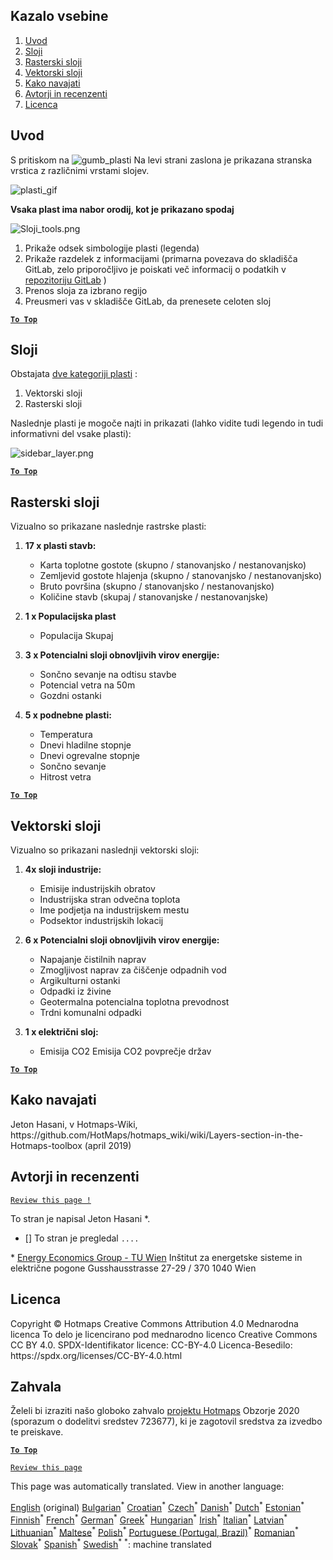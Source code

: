 <h2> Kazalo vsebine </h2><ol><li> <a href="#Introduction">Uvod</a> </li><li> <a href="#Layers">Sloji</a> </li><li> <a href="#Raster-Layers">Rasterski sloji</a> </li><li> <a href="#Vector-Layers">Vektorski sloji</a> </li><li> <a href="#How-to-cite">Kako navajati</a> </li><li> <a href="#Authors-and-reviewers">Avtorji in recenzenti</a> </li><li> <a href="#License">Licenca</a> </li></ol><h2> Uvod </h2><p> S pritiskom na <img alt="gumb_plasti" src="https://github.com/HotMaps/hotmaps_wiki/blob/master/Images/general_tool_functionalities_and_structure/layers_button.PNG"/> Na levi strani zaslona je prikazana stranska vrstica z različnimi vrstami slojev. </p><p><img alt="plasti_gif" src="https://github.com/HotMaps/hotmaps_wiki/blob/master/Images/general_tool_functionalities_and_structure/layers.gif"/></p><p> <strong>Vsaka plast ima nabor orodij, kot je prikazano spodaj</strong> </p><p><img alt="Sloji_tools.png" src="https://github.com/HotMaps/hotmaps_wiki/blob/master/Images/general_tool_functionalities_and_structure/layers_tools.png"/></p><ol><li> Prikaže odsek simbologije plasti (legenda) </li><li> Prikaže razdelek z informacijami (primarna povezava do skladišča GitLab, zelo priporočljivo je poiskati več informacij o podatkih v <a href="https://gitlab.com/hotmaps">repozitoriju GitLab</a> ) </li><li> Prenos sloja za izbrano regijo </li><li> Preusmeri vas v skladišče GitLab, da prenesete celoten sloj </li></ol><p><ins> <code><strong><a href="#table-of-contents">To Top</a></strong></code> </ins> </p><h2> Sloji </h2><p> Obstajata <a href="https://www.gislounge.com/geodatabases-explored-vector-and-raster-data">dve kategoriji plasti</a> : </p><ol><li> Vektorski sloji </li><li> Rasterski sloji </li></ol><p> Naslednje plasti je mogoče najti in prikazati (lahko vidite tudi legendo in tudi informativni del vsake plasti): </p><p><img alt="sidebar_layer.png" src="https://github.com/HotMaps/hotmaps_wiki/blob/master/Images/general_tool_functionalities_and_structure/all_layers.png"/></p><p><ins> <code><strong><a href="#table-of-contents">To Top</a></strong></code> </ins> </p><h2> Rasterski sloji </h2><p> Vizualno so prikazane naslednje rastrske plasti: </p><ol><li><p> <strong>17 x plasti stavb:</strong> </p><ul><li> Karta toplotne gostote (skupno / stanovanjsko / nestanovanjsko) </li><li> Zemljevid gostote hlajenja (skupno / stanovanjsko / nestanovanjsko) </li><li> Bruto površina (skupno / stanovanjsko / nestanovanjsko) </li><li> Količine stavb (skupaj / stanovanjske / nestanovanjske) </li></ul></li><li><p> <strong>1 x Populacijska plast</strong> </p><ul><li> Populacija Skupaj </li></ul></li><li><p> <strong>3 x Potencialni sloji obnovljivih virov energije:</strong> </p><ul><li> Sončno sevanje na odtisu stavbe </li><li> Potencial vetra na 50m </li><li> Gozdni ostanki </li></ul></li><li><p> <strong>5 x podnebne plasti:</strong> </p><ul><li> Temperatura </li><li> Dnevi hladilne stopnje </li><li> Dnevi ogrevalne stopnje </li><li> Sončno sevanje </li><li> Hitrost vetra </li></ul></li></ol><p><ins> <code><strong><a href="#table-of-contents">To Top</a></strong></code> </ins> </p><h2> Vektorski sloji </h2><p> Vizualno so prikazani naslednji vektorski sloji: </p><ol><li><p> <strong>4x sloji industrije:</strong> </p><ul><li> Emisije industrijskih obratov </li><li> Industrijska stran odvečna toplota </li><li> Ime podjetja na industrijskem mestu </li><li> Podsektor industrijskih lokacij </li></ul></li><li><p> <strong>6 x Potencialni sloji obnovljivih virov energije:</strong> </p><ul><li> Napajanje čistilnih naprav </li><li> Zmogljivost naprav za čiščenje odpadnih vod </li><li> Argikulturni ostanki </li><li> Odpadki iz živine </li><li> Geotermalna potencialna toplotna prevodnost </li><li> Trdni komunalni odpadki </li></ul></li><li><p> <strong>1 x električni sloj:</strong> </p><ul><li> Emisija CO2 Emisija CO2 povprečje držav </li></ul></li></ol><p><ins> <code><strong><a href="#table-of-contents">To Top</a></strong></code> </ins> </p><h2> Kako navajati </h2><p> Jeton Hasani, v Hotmaps-Wiki, https://github.com/HotMaps/hotmaps_wiki/wiki/Layers-section-in-the-Hotmaps-toolbox (april 2019) </p><h2> Avtorji in recenzenti </h2><p> <code><a href="https://github.com/HotMaps/hotmaps_wiki/wiki/Layer-Section/_edit">Review this page !</a></code> </p> <p> To stran je napisal Jeton Hasani *. </p><ul><li> [] To stran je pregledal <code>....</code> </li></ul><p> * <a href="https://eeg.tuwien.ac.at/">Energy Economics Group - TU Wien</a> Inštitut za energetske sisteme in električne pogone Gusshausstrasse 27-29 / 370 1040 Wien </p><h2> Licenca </h2><p> Copyright © Hotmaps Creative Commons Attribution 4.0 Mednarodna licenca To delo je licencirano pod mednarodno licenco Creative Commons CC BY 4.0. SPDX-Identifikator licence: CC-BY-4.0 Licenca-Besedilo: https://spdx.org/licenses/CC-BY-4.0.html </p><h2> Zahvala </h2><p> Želeli bi izraziti našo globoko zahvalo <a href="https://www.hotmaps-project.eu">projektu Hotmaps</a> Obzorje 2020 (sporazum o dodelitvi sredstev 723677), ki je zagotovil sredstva za izvedbo te preiskave. </p><p><ins> <code><strong><a href="#table-of-contents">To Top</a></strong></code> </ins> </p><p> <code><a href="https://github.com/HotMaps/hotmaps_wiki/wiki/Layer-Section/_edit">Review this page</a></code> </p>

This page was automatically translated. View in another language:

[English](en-Layers-section-in-the-Hotmaps-toolbox) (original) [Bulgarian](bg-Layers-section-in-the-Hotmaps-toolbox)<sup>\*</sup> [Croatian](hr-Layers-section-in-the-Hotmaps-toolbox)<sup>\*</sup> [Czech](cs-Layers-section-in-the-Hotmaps-toolbox)<sup>\*</sup> [Danish](da-Layers-section-in-the-Hotmaps-toolbox)<sup>\*</sup> [Dutch](nl-Layers-section-in-the-Hotmaps-toolbox)<sup>\*</sup> [Estonian](et-Layers-section-in-the-Hotmaps-toolbox)<sup>\*</sup> [Finnish](fi-Layers-section-in-the-Hotmaps-toolbox)<sup>\*</sup> [French](fr-Layers-section-in-the-Hotmaps-toolbox)<sup>\*</sup> [German](de-Layers-section-in-the-Hotmaps-toolbox)<sup>\*</sup> [Greek](el-Layers-section-in-the-Hotmaps-toolbox)<sup>\*</sup> [Hungarian](hu-Layers-section-in-the-Hotmaps-toolbox)<sup>\*</sup> [Irish](ga-Layers-section-in-the-Hotmaps-toolbox)<sup>\*</sup> [Italian](it-Layers-section-in-the-Hotmaps-toolbox)<sup>\*</sup> [Latvian](lv-Layers-section-in-the-Hotmaps-toolbox)<sup>\*</sup> [Lithuanian](lt-Layers-section-in-the-Hotmaps-toolbox)<sup>\*</sup> [Maltese](mt-Layers-section-in-the-Hotmaps-toolbox)<sup>\*</sup> [Polish](pl-Layers-section-in-the-Hotmaps-toolbox)<sup>\*</sup> [Portuguese (Portugal, Brazil)](pt-Layers-section-in-the-Hotmaps-toolbox)<sup>\*</sup> [Romanian](ro-Layers-section-in-the-Hotmaps-toolbox)<sup>\*</sup> [Slovak](sk-Layers-section-in-the-Hotmaps-toolbox)<sup>\*</sup>  [Spanish](es-Layers-section-in-the-Hotmaps-toolbox)<sup>\*</sup> [Swedish](sv-Layers-section-in-the-Hotmaps-toolbox)<sup>\*</sup>
<sup>\*</sup>: machine translated
